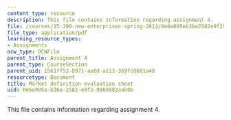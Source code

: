 ```yaml
---
content_type: resource
description: This file contains information regarding assignment 4.
file: /courses/15-390-new-enterprises-spring-2013/0e6e095eb36e2582e9f29969982aab0b_MIT15_390S13_assgn4sheet.pdf
file_type: application/pdf
learning_resource_types:
- Assignments
ocw_type: OCWFile
parent_title: Assignment 4
parent_type: CourseSection
parent_uid: 1561ff53-0971-ae0d-a113-3b9fc0681a40
resourcetype: Document
title: Market definition evaluation sheet
uid: 0e6e095e-b36e-2582-e9f2-9969982aab0b
---
```

This file contains information regarding assignment 4.
